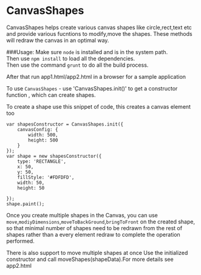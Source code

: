CanvasShapes
============
CanvasShapes helps create various canvas shapes like circle,rect,text etc and provide various fucntions to modify,move the shapes.
These methods will redraw the canvas in an optimal way.

###Usage:
Make sure `node` is installed and is in the system path.<br/>
Then use `npm install` to load all the dependencies.<br/>
Then use the command `grunt` to do all the build process.

After that run app1.html/app2.html in a browser  for a sample application



To use `CanvasShapes` -
use 'CanvasShapes.init()' to get a constructor function , which can create shapes.

To create a shape use this snippet of code, this creates a canvas element too<br/>

    var shapesConstructor = CanvasShapes.init({
        canvasConfig: {
            width: 500,
            height: 500
        }
    });
    var shape = new shapesConstructor({
        type: 'RECTANGLE',
        x: 50,
        y: 50,
        fillStyle: '#FDFDFD',
        width: 50,
        height: 50

    });
    shape.paint();
Once you create multiple shapes in the Canvas, you can use `move`,`modiyDimensions`,`moveToBackGround`,`bringToFront` on the created shape, so that minimal number of shapes need to be redrawn from the rest of shapes rather than a every element redraw to complete the operation performed.


There is also support to move multiple shapes at once
Use the initialized constructor and call    moveShapes(shapeData).For more details see app2.html